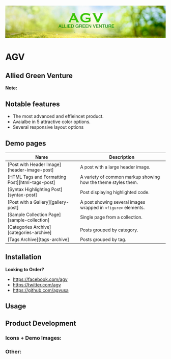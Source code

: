 ![AGV](Image.jpg)
# AGV
## Allied Green Venture


**Note:** 

## Notable features

- The most advanced and effieincet product.
- Avaialbe in 5 attractive color options.
- Several responsive layout options 


## Demo pages

| Name                                        | Description                                           |
| ------------------------------------------- | ----------------------------------------------------- |
| [Post with Header Image][header-image-post] | A post with a large header image. |
| [HTML Tags and Formatting Post][html-tags-post] | A variety of common markup showing how the theme styles them. |
| [Syntax Highlighting Post][syntax-post] | Post displaying highlighted code. |
| [Post with a Gallery][gallery-post] | A post showing several images wrapped in `<figure>` elements. |
| [Sample Collection Page][sample-collection] | Single page from a collection. |
| [Categories Archive][categories-archive] | Posts grouped by category. |
| [Tags Archive][tags-archive] | Posts grouped by tag. |


## Installation


**Looking to Order?** 

- <https://facebook.com/agv>
- <https://twitter.com/agv>
- <https://github.com/agvusa>

## Usage


## Product Development


### Icons + Demo Images:


### Other:
